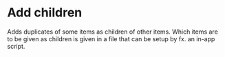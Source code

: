 # Add children
Adds duplicates of some items as children of other items.
Which items are to be given as children is given in a file that can be setup by fx. an in-app script.
